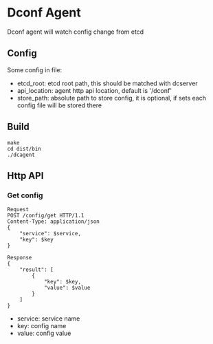 # Dconf Agent

Dconf agent will watch config change from etcd

## Config
Some config in file:
* etcd_root: etcd root path, this should be matched with dcserver
* api_location: agent http api location, default is '/dconf'
* store_path: absolute path to store config, it is optional, if sets each config file will be stored there

## Build
```
make
cd dist/bin
./dcagent
```

## Http API
### Get config
```
Request
POST /config/get HTTP/1.1
Content-Type: application/json
{
	"service": $service,
	"key": $key 
}

Response
{
	"result": [
		{
			"key": $key,
			"value": $value
		}
	]
}
```
* service: service name
* key: config name
* value: config value

